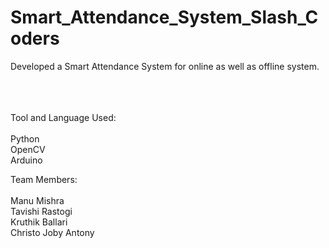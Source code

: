 # Smart_Attendance_System_Slash_Coders


<p>
  Developed a Smart Attendance System for online as well as offline system.<br><br><br><br>
  
 Tool and Language Used:<br><br>
  Python<br>
  OpenCV<br>
  Arduino<br>
  
  
  
  Team Members:<br><br>
  Manu Mishra<br>Tavishi Rastogi<br>Kruthik Ballari<br>Christo Joby Antony

</p>
